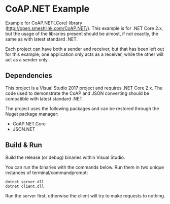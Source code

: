 # CoAP.NET Example
Example for CoAP.NET(.Core) library (http://open.smeshlink.com/CoAP.NET/).
This example is for .NET Core 2.x, but the usage of the libraries present should be almost, if not exactly, the same as with latest standard .NET.

Each project can have both a sender and receiver, but that has been left out for this example; one application only acts as a receiver, while the other will act as a sender only.


## Dependencies
This project is a Visual Studio 2017 project and requires .NET Core 2.x. The code used to demonstrate the CoAP and JSON converting should be compatible with latest standard .NET.

The project uses the following packages and can be restored through the Nuget package manager: 
* CoAP.NET.Core
* JSON.NET


## Build & Run
Build the release (or debug) binaries within Visual Studio.

You can run the binaries with the commands below. Run them in two unique instances of terminal/commandprompt:
```
dotnet server.dll
dotnet client.dll
```
Run the server first, otherwise the client will try to make requests to nothing.
